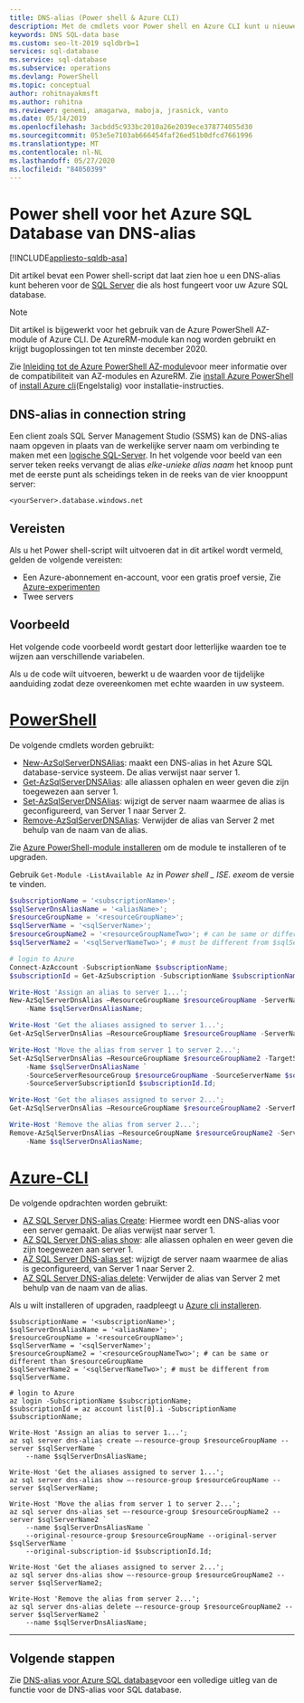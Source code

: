 ```yaml
---
title: DNS-alias (Power shell & Azure CLI)
description: Met de cmdlets voor Power shell en Azure CLI kunt u nieuwe client verbindingen omleiden naar een andere SQL-Server in azure, zonder dat u een client configuratie moet aanraken.
keywords: DNS SQL-data base
ms.custom: seo-lt-2019 sqldbrb=1
services: sql-database
ms.service: sql-database
ms.subservice: operations
ms.devlang: PowerShell
ms.topic: conceptual
author: rohitnayakmsft
ms.author: rohitna
ms.reviewer: genemi, amagarwa, maboja, jrasnick, vanto
ms.date: 05/14/2019
ms.openlocfilehash: 3acbdd5c933bc2010a26e2039ece378774055d30
ms.sourcegitcommit: 053e5e7103ab666454faf26ed51b0dfcd7661996
ms.translationtype: MT
ms.contentlocale: nl-NL
ms.lasthandoff: 05/27/2020
ms.locfileid: "84050399"
---
```

# <a name="powershell-for-dns-alias-to-azure-sql-database"></a>Power shell voor het Azure SQL Database van DNS-alias
[!INCLUDE[appliesto-sqldb-asa](../includes/appliesto-sqldb-asa.md)]

Dit artikel bevat een Power shell-script dat laat zien hoe u een DNS-alias kunt beheren voor de [SQL Server](logical-servers.md) die als host fungeert voor uw Azure SQL database.

> [!NOTE]
> Dit artikel is bijgewerkt voor het gebruik van de Azure PowerShell AZ-module of Azure CLI. De AzureRM-module kan nog worden gebruikt en krijgt bugoplossingen tot ten minste december 2020.
>
> Zie [Inleiding tot de Azure PowerShell AZ-module](/powershell/azure/new-azureps-module-az)voor meer informatie over de compatibiliteit van AZ-modules en AzureRM. Zie [install Azure PowerShell](/powershell/azure/install-az-ps) of [install Azure cli](/cli/azure/install-azure-cli)(Engelstalig) voor installatie-instructies.

## <a name="dns-alias-in-connection-string"></a>DNS-alias in connection string

Een client zoals SQL Server Management Studio (SSMS) kan de DNS-alias naam opgeven in plaats van de werkelijke server naam om verbinding te maken met een [logische SQL-Server](logical-servers.md). In het volgende voor beeld van een server teken reeks vervangt de alias *elke-unieke alias naam* het knoop punt met de eerste punt als scheidings teken in de reeks van de vier knooppunt server:

   `<yourServer>.database.windows.net`

## <a name="prerequisites"></a>Vereisten

Als u het Power shell-script wilt uitvoeren dat in dit artikel wordt vermeld, gelden de volgende vereisten:

- Een Azure-abonnement en-account, voor een gratis proef versie, Zie [Azure-experimenten](https://azure.microsoft.com/free/)
- Twee servers

## <a name="example"></a>Voorbeeld

Het volgende code voorbeeld wordt gestart door letterlijke waarden toe te wijzen aan verschillende variabelen.

Als u de code wilt uitvoeren, bewerkt u de waarden voor de tijdelijke aanduiding zodat deze overeenkomen met echte waarden in uw systeem.

# <a name="powershell"></a>[PowerShell](#tab/azure-powershell)

De volgende cmdlets worden gebruikt:

- [New-AzSqlServerDNSAlias](https://docs.microsoft.com/powershell/module/az.Sql/New-azSqlServerDnsAlias): maakt een DNS-alias in het Azure SQL database-service systeem. De alias verwijst naar server 1.
- [Get-AzSqlServerDNSAlias](https://docs.microsoft.com/powershell/module/az.Sql/Get-azSqlServerDnsAlias): alle aliassen ophalen en weer geven die zijn toegewezen aan server 1.
- [Set-AzSqlServerDNSAlias](https://docs.microsoft.com/powershell/module/az.Sql/Set-azSqlServerDnsAlias): wijzigt de server naam waarmee de alias is geconfigureerd, van Server 1 naar Server 2.
- [Remove-AzSqlServerDNSAlias](https://docs.microsoft.com/powershell/module/az.Sql/Remove-azSqlServerDnsAlias): Verwijder de alias van Server 2 met behulp van de naam van de alias.

Zie [Azure PowerShell-module installeren](/powershell/azure/install-az-ps) om de module te installeren of te upgraden.

Gebruik `Get-Module -ListAvailable Az` in *Power shell \_ ISE. exe*om de versie te vinden.

```powershell
$subscriptionName = '<subscriptionName>';
$sqlServerDnsAliasName = '<aliasName>';
$resourceGroupName = '<resourceGroupName>';  
$sqlServerName = '<sqlServerName>';
$resourceGroupName2 = '<resourceGroupNameTwo>'; # can be same or different than $resourceGroupName
$sqlServerName2 = '<sqlServerNameTwo>'; # must be different from $sqlServerName.

# login to Azure
Connect-AzAccount -SubscriptionName $subscriptionName;
$subscriptionId = Get-AzSubscription -SubscriptionName $subscriptionName;

Write-Host 'Assign an alias to server 1...';
New-AzSqlServerDnsAlias –ResourceGroupName $resourceGroupName -ServerName $sqlServerName `
    -Name $sqlServerDnsAliasName;

Write-Host 'Get the aliases assigned to server 1...';
Get-AzSqlServerDnsAlias –ResourceGroupName $resourceGroupName -ServerName $sqlServerName;

Write-Host 'Move the alias from server 1 to server 2...';
Set-AzSqlServerDnsAlias –ResourceGroupName $resourceGroupName2 -TargetServerName $sqlServerName2 `
    -Name $sqlServerDnsAliasName `
    -SourceServerResourceGroup $resourceGroupName -SourceServerName $sqlServerName `
    -SourceServerSubscriptionId $subscriptionId.Id;

Write-Host 'Get the aliases assigned to server 2...';
Get-AzSqlServerDnsAlias –ResourceGroupName $resourceGroupName2 -ServerName $sqlServerName2;

Write-Host 'Remove the alias from server 2...';
Remove-AzSqlServerDnsAlias –ResourceGroupName $resourceGroupName2 -ServerName $sqlServerName2 `
    -Name $sqlServerDnsAliasName;
```

# <a name="azure-cli"></a>[Azure-CLI](#tab/azure-cli)

De volgende opdrachten worden gebruikt:

- [AZ SQL Server DNS-alias Create](https://docs.microsoft.com/powershell/module/az.Sql/New-azSqlServerDnsAlias): Hiermee wordt een DNS-alias voor een server gemaakt. De alias verwijst naar server 1.
- [AZ SQL Server DNS-alias show](https://docs.microsoft.com/powershell/module/az.Sql/Get-azSqlServerDnsAlias): alle aliassen ophalen en weer geven die zijn toegewezen aan server 1.
- [AZ SQL Server DNS-alias set](https://docs.microsoft.com/powershell/module/az.Sql/Set-azSqlServerDnsAlias): wijzigt de server naam waarmee de alias is geconfigureerd, van Server 1 naar Server 2.
- [AZ SQL Server DNS-alias delete](https://docs.microsoft.com/powershell/module/az.Sql/Remove-azSqlServerDnsAlias): Verwijder de alias van Server 2 met behulp van de naam van de alias.

Als u wilt installeren of upgraden, raadpleegt u [Azure cli installeren](/cli/azure/install-azure-cli).

```azurecli-interactive
$subscriptionName = '<subscriptionName>';
$sqlServerDnsAliasName = '<aliasName>';
$resourceGroupName = '<resourceGroupName>';  
$sqlServerName = '<sqlServerName>';
$resourceGroupName2 = '<resourceGroupNameTwo>'; # can be same or different than $resourceGroupName
$sqlServerName2 = '<sqlServerNameTwo>'; # must be different from $sqlServerName.

# login to Azure
az login -SubscriptionName $subscriptionName;
$subscriptionId = az account list[0].i -SubscriptionName $subscriptionName;

Write-Host 'Assign an alias to server 1...';
az sql server dns-alias create –-resource-group $resourceGroupName --server $sqlServerName `
    --name $sqlServerDnsAliasName;

Write-Host 'Get the aliases assigned to server 1...';
az sql server dns-alias show –-resource-group $resourceGroupName --server $sqlServerName;

Write-Host 'Move the alias from server 1 to server 2...';
az sql server dns-alias set –-resource-group $resourceGroupName2 --server $sqlServerName2 `
    --name $sqlServerDnsAliasName `
    --original-resource-group $resourceGroupName --original-server $sqlServerName `
    --original-subscription-id $subscriptionId.Id;

Write-Host 'Get the aliases assigned to server 2...';
az sql server dns-alias show –-resource-group $resourceGroupName2 --server $sqlServerName2;

Write-Host 'Remove the alias from server 2...';
az sql server dns-alias delete –-resource-group $resourceGroupName2 --server $sqlServerName2 `
    --name $sqlServerDnsAliasName;
```

* * *

## <a name="next-steps"></a>Volgende stappen

Zie [DNS-alias voor Azure SQL database](../../sql-database/dns-alias-overview.md)voor een volledige uitleg van de functie voor de DNS-alias voor SQL database.
